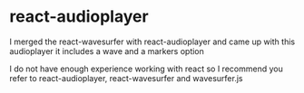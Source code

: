 # react-audioplayer

I merged the react-wavesurfer with react-audioplayer and came up with this audioplayer
it includes a wave and a markers option

I do not have enough experience working with react so I recommend you refer to
 react-audioplayer, react-wavesurfer and wavesurfer.js


